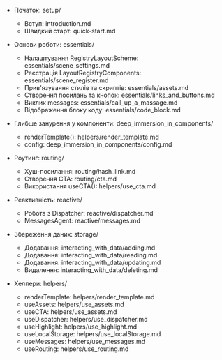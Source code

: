 - Початок: setup/
  - Вступ: introduction.md
  - Швидкий старт: quick-start.md
    
- Основи роботи: essentials/
  - Налаштування RegistryLayoutScheme: essentials/scene_settings.md
  - Реєстрація LayoutRegistryComponents: essentials/scene_register.md
  - Прив'язування стилів та скриптів: essentials/assets.md
  - Створення посилань та кнопок: essentials/links_and_buttons.md
  - Виклик messages: essentials/call_up_a_massage.md
  - Відображення блоку коду: essentials/code_block.md
    
- Глибше занурення у компоненти: deep_immersion_in_components/
  - renderTemplate(): helpers/render_template.md
  - config: deep_immersion_in_components/config.md
    
- Роутинг: routing/
  - Хуш-посилання: routing/hash_link.md
  - Створення CTA: routing/cta.md
  - Використання useCTA(): helpers/use_cta.md
    
- Реактивність: reactive/
  - Робота з Dispatcher: reactive/dispatcher.md
  - MessagesAgent: reactive/messages.md
    
- Збереження даних: storage/
  - Додавання: interacting_with_data/adding.md
  - Додавання: interacting_with_data/reading.md
  - Додавання: interacting_with_data/updating.md
  - Видалення: interacting_with_data/deleting.md 
    
- Хелпери: helpers/
  - renderTemplate: helpers/render_template.md
  - useAssets: helpers/use_assets.md
  - useCTA: helpers/use_assets.md
  - useDispatcher: helpers/use_dispatcher.md
  - useHighlight: helpers/use_highlight.md
  - useLocalStorage: helpers/use_localStorage.md
  - useMessages: helpers/use_messages.md
  - useRouting: helpers/use_routing.md
    
